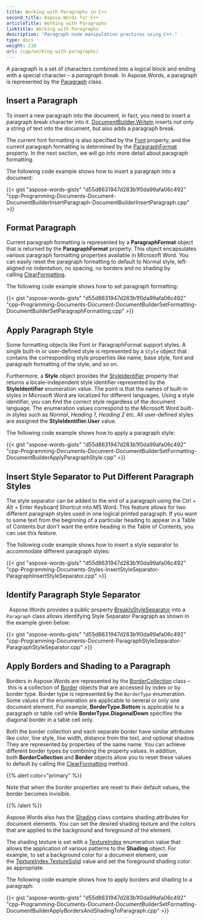 ```yaml
---
title: Working with Paragraphs in C++
second_title: Aspose.Words for C++
articleTitle: Working with Paragraphs
linktitle: Working with Paragraphs
description: "Paragraph node manipulation practices using C++."
type: docs
weight: 210
url: /cpp/working-with-paragraphs/
---
```


A paragraph is a set of characters combined into a logical block and ending with a special character – a *paragraph break*. In Aspose.Words, a paragraph is represented by the [Paragraph](https://reference.aspose.com/words/cpp/aspose.words/paragraph/) class.

## Insert a Paragraph

To insert a new paragraph into the document, in fact, you need to insert a paragraph break character into it. [DocumentBuilder.Writeln](https://reference.aspose.com/words/cpp/aspose.words/documentbuilder/writeln/) inserts not only a string of text into the document, but also adds a paragraph break.

The current font formatting is also specified by the [Font](https://reference.aspose.com/words/cpp/aspose.words/documentbuilder/get_font/) property, and the current paragraph formatting is determined by the [ParagraphFormat](https://reference.aspose.com/words/cpp/aspose.words/documentbuilder/get_paragraphformat/) property. In the next section, we will go into more detail about paragraph formatting.

The following code example shows how to insert a paragraph into a document:

{{< gist "aspose-words-gists" "d55d8631947d283b1f0da99afa06c492" "cpp-Programming-Documents-Document-DocumentBuilderInsertParagraph-DocumentBuilderInsertParagraph.cpp" >}}

## Format Paragraph

Current paragraph formatting is represented by a **ParagraphFormat** object that is returned by the **ParagraphFormat** property. This object encapsulates various paragraph formatting properties available in Microsoft Word. You can easily reset the paragraph formatting to default to Normal style, left-aligned no indentation, no spacing, no borders and no shading by calling [ClearFormatting](https://reference.aspose.com/words/cpp/aspose.words/paragraphformat/clearformatting/).

The following code example shows how to set paragraph formatting:

{{< gist "aspose-words-gists" "d55d8631947d283b1f0da99afa06c492" "cpp-Programming-Documents-Document-DocumentBuilderSetFormatting-DocumentBuilderSetParagraphFormatting.cpp" >}}

## Apply Paragraph Style

Some formatting objects like Font or ParagraphFormat support styles. A single built-in or user-defined style is represented by a `Style` object that contains the corresponding style properties like name, base style, font and paragraph formatting of the style, and so on.

Furthermore, a **Style** object provides the [StyleIdentifier](https://reference.aspose.com/words/cpp/aspose.words/style/get_styleidentifier/) property that returns a locale-independent style identifier represented by the **StyleIdentifier** enumeration value. The point is that the names of built-in styles in Microsoft Word are localized for different languages. Using a style identifier, you can find the correct style regardless of the document language. The enumeration values correspond to the Microsoft Word built-in styles such as *Normal*, *Heading 1*, *Heading 2* etc. All user-defined styles are assigned the **StyleIdentifier.User** value.

The following code example shows how to apply a paragraph style:

{{< gist "aspose-words-gists" "d55d8631947d283b1f0da99afa06c492" "cpp-Programming-Documents-Document-DocumentBuilderSetFormatting-DocumentBuilderApplyParagraphStyle.cpp" >}}

## Insert Style Separator to Put Different Paragraph Styles

The style separator can be added to the end of a paragraph using the Ctrl + Alt + Enter Keyboard Shortcut into MS Word. This feature allows for two different paragraph styles used in one logical printed paragraph. If you want to some text from the beginning of a particular heading to appear in a Table of Contents but don't want the entire heading in the Table of Contents, you can use this feature.

The following code example shows how to insert a style separator to accommodate different paragraph styles:

{{< gist "aspose-words-gists" "d55d8631947d283b1f0da99afa06c492" "cpp-Programming-Documents-Styles-InsertStyleSeparator-ParagraphInsertStyleSeparator.cpp" >}}

## Identify Paragraph Style Separator

` `Aspose.Words provides a public property [BreakIsStyleSeparator](https://reference.aspose.com/words/cpp/aspose.words/paragraph/get_breakisstyleseparator/) into a `Paragraph` class allows identifying Style Separator Paragraph as shown in the example given below:

{{< gist "aspose-words-gists" "d55d8631947d283b1f0da99afa06c492" "cpp-Programming-Documents-Document-ParagraphStyleSeparator-ParagraphStyleSeparator.cpp" >}}

## Apply Borders and Shading to a Paragraph

Borders in Aspose.Words are represented by the [BorderCollection](https://reference.aspose.com/words/cpp/aspose.words/bordercollection/) class – this is a collection of [Border](https://reference.aspose.com/words/cpp/aspose.words/border/) objects that are accessed by index or by border type. Border type is represented by the `BorderType` enumeration. Some values of the enumeration are applicable to several or only one document element. For example, **BorderType.Bottom** is applicable to a paragraph or table cell while **BorderType.DiagonalDown** specifies the diagonal border in a table cell only.

Both the border collection and each separate border have similar attributes like color, line style, line width, distance from the text, and optional shadow. They are represented by properties of the same name. You can achieve different border types by combining the property values. In addition, both **BorderCollection** and **Border** objects allow you to reset these values to default by calling the [ClearFormatting](https://reference.aspose.com/words/cpp/aspose.words/border/clearformatting/) method.

{{% alert color="primary" %}}

Note that when the border properties are reset to their default values, the border becomes invisible.

{{% /alert %}}

Aspose.Words also has the [Shading](https://reference.aspose.com/words/cpp/aspose.words/shading/) class contains shading attributes for document elements. You can set the desired shading texture and the colors that are applied to the background and foreground of the element.

The shading texture is set with a [TextureIndex](https://reference.aspose.com/words/cpp/aspose.words/textureindex/) enumeration value that allows the application of various patterns to the **Shading** object. For example, to set a background color for a document element, use the [TextureIndex.TextureSolid](https://reference.aspose.com/words/cpp/aspose.words/textureindex/) value and set the foreground shading color as appropriate.

The following code example shows how to apply borders and shading to a paragraph:

{{< gist "aspose-words-gists" "d55d8631947d283b1f0da99afa06c492" "cpp-Programming-Documents-Document-DocumentBuilderSetFormatting-DocumentBuilderApplyBordersAndShadingToParagraph.cpp" >}}
